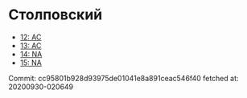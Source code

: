 # Столповский
- [12: AC](12.md)
- [13: AC](13.md)
- [14: NA](14.md)
- [15: NA](15.md)

Commit: cc95801b928d93975de01041e8a891ceac546f40
 fetched at: 20200930-020649

